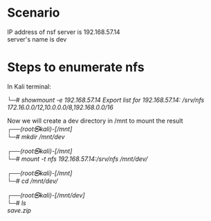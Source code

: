# Scenario
IP address of nsf server is 192.168.57.14  
server's name is dev
# Steps to enumerate nfs

In Kali terminal:  

*└─# showmount -e 192.168.57.14*
*Export list for 192.168.57.14:*
*/srv/nfs 172.16.0.0/12,10.0.0.0/8,192.168.0.0/16*

Now we will create a dev directory in /mnt to mount the result  
*┌──(root㉿kali)-[/mnt]*  
*└─# mkdir /mnt/dev*  

*┌──(root㉿kali)-[/mnt]*  
*└─# mount -t nfs 192.168.57.14:/srv/nfs /mnt/dev/*  

*┌──(root㉿kali)-[/mnt]*  
*└─# cd /mnt/dev/*  

*┌──(root㉿kali)-[/mnt/dev]*  
*└─# ls*  
*save.zip*  

